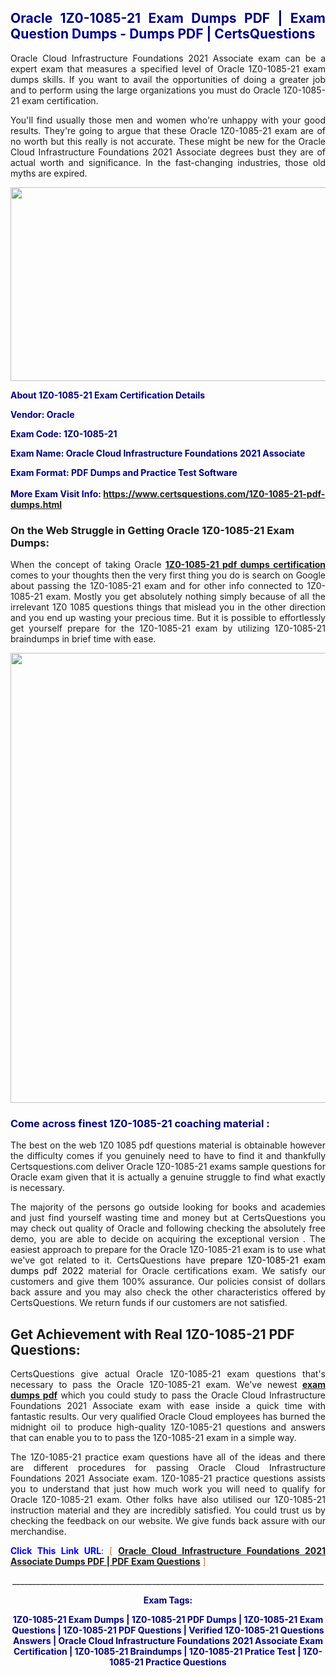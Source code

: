 <h2 style="text-align: justify;"><span style="color: #000080;">Oracle 1Z0-1085-21 Exam Dumps PDF | Exam Question Dumps - Dumps PDF | CertsQuestions</span></h2>
<p style="text-align: justify;">Oracle Cloud Infrastructure Foundations 2021 Associate exam can be a expert exam that measures a specified level of Oracle  1Z0-1085-21 exam dumps skills. If you want to avail the opportunities of doing a greater job and to perform using the large organizations you must do Oracle 1Z0-1085-21 exam certification.</p>
<p style="text-align: justify;">You'll find usually those men and women who're unhappy with your good results. They're going to argue that these Oracle  1Z0-1085-21 exam are of no worth but this really is not accurate. These might be new for the Oracle Cloud Infrastructure Foundations 2021 Associate degrees bust they are of actual worth and significance. In the fast-changing industries, those old myths are expired.</p>
<p><img style="display: block; margin-left: auto; margin-right: auto;" src="https://i.imgur.com/eaP4ae9.png" width="840" height="310" /></p>
<p><span style="color: #000080;"><strong>About 1Z0-1085-21 Exam Certification Details</strong></span></p>
<p><span style="color: #000080;"><strong>Vendor: Oracle<br /></strong></span></p>
<p><span style="color: #000080;"><strong>Exam Code: 1Z0-1085-21</strong></span></p>
<p><span style="color: #000080;"><strong>Exam Name: Oracle Cloud Infrastructure Foundations 2021 Associate</strong></span></p>
<p><span style="color: #000080;"><strong>Exam Format: PDF Dumps and Practice Test Software<br /><br />More Exam Visit Info: <span style="color: #ff6600;"><a href="https://www.certsquestions.com/1Z0-1085-21-pdf-dumps.html">https://www.certsquestions.com/1Z0-1085-21-pdf-dumps.html</a></span></strong></span></p>
<h3>On the Web Struggle in Getting Oracle 1Z0-1085-21 Exam Dumps:</h3>
<p style="text-align: justify;">When the concept of taking Oracle <a href="https://www.certsquestions.com/1Z0-1085-21-pdf-dumps.html"><strong> 1Z0-1085-21 pdf dumps certification</strong></a> comes to your thoughts then the very first thing you do is search on Google about passing the 1Z0-1085-21 exam and for other info connected to 1Z0-1085-21 exam. Mostly you get absolutely nothing simply because of all the irrelevant 1Z0 1085 questions things that mislead you in the other direction and you end up wasting your precious time. But it is possible to effortlessly get yourself prepare for the 1Z0-1085-21 exam by utilizing 1Z0-1085-21 braindumps in brief time with ease.</p>
<p><a href="https://www.certsquestions.com/1Z0-1085-21-pdf-dumps.html"><img style="display: block; margin-left: auto; margin-right: auto;" src="https://i.imgur.com/pxhoKQ2.png" width="720" /></a></p>
<h3><span style="color: #000080;">Come across finest  1Z0-1085-21 coaching material :</span></h3>
<p style="text-align: justify;">The best on the web 1Z0 1085 pdf questions material is obtainable however the difficulty comes if you genuinely need to have to find it and thankfully Certsquestions.com deliver Oracle 1Z0-1085-21 exams sample questions for Oracle  exam given that it is actually a genuine struggle to find what exactly is necessary.</p>
<p style="text-align: justify;">The majority of the persons go outside looking for books and academies and just find yourself wasting time and money but at CertsQuestions you may check out quality of Oracle  and following checking the absolutely free demo, you are able to decide on acquiring the exceptional version . The easiest approach to prepare for the Oracle 1Z0-1085-21 exam is to use what we've got related to it. CertsQuestions have <span style="color: #000000;">prepare 1Z0-1085-21 exam dumps pdf 2022</span> material for Oracle certifications exam. We satisfy our customers and give them 100% assurance. Our policies consist of dollars back assure and you may also check the other characteristics offered by CertsQuestions. We return funds if our customers are not satisfied.</p>
<h2>Get Achievement with Real 1Z0-1085-21 PDF Questions:</h2>
<p style="text-align: justify;">CertsQuestions give actual Oracle 1Z0-1085-21 exam questions that's necessary to pass the Oracle  1Z0-1085-21 exam. We've newest<strong>&nbsp;<a href="https://www.certsquestions.com/">exam dumps pdf</a></strong>&nbsp;which you could study to pass the Oracle Cloud Infrastructure Foundations 2021 Associate exam with ease inside a quick time with fantastic results. Our very qualified Oracle Cloud employees has burned the midnight oil to produce high-quality 1Z0-1085-21 questions and answers that can enable you to to pass the 1Z0-1085-21 exam in a simple way.</p>
<p style="text-align: justify;">The 1Z0-1085-21 practice exam questions have all of the ideas and there are different procedures for passing Oracle Cloud Infrastructure Foundations 2021 Associate exam. 1Z0-1085-21 practice questions assists you to understand that just how much work you will need to qualify for Oracle  1Z0-1085-21 exam. Other folks have also utilised our 1Z0-1085-21 instruction material and they are incredibly satisfied. You could trust us by checking the feedback on our website. We give funds back assure with our merchandise.</p>
<p style="text-align: justify;"><span style="color: #0000ff;"><strong>Click This Link URL</strong>:</span> <span style="color: #ff6600;">[ <strong><a href="https://www.certsquestions.com/oracle-cloud-certification.html">Oracle Cloud Infrastructure Foundations 2021 Associate Dumps PDF | PDF Exam Questions</a></strong> ]</span></p>
<p style="text-align: center;">______________________________________________________________________________</p>
<p style="text-align: center;"><span style="color: #000080;"><strong>Exam Tags:</strong></span></p>
<p style="text-align: center;"><span style="color: #000080;"><strong>1Z0-1085-21 Exam Dumps | 1Z0-1085-21 PDF Dumps | 1Z0-1085-21 Exam Questions | 1Z0-1085-21 PDF Questions | Verified 1Z0-1085-21 Questions Answers | Oracle Cloud Infrastructure Foundations 2021 Associate Exam Certification | 1Z0-1085-21 Braindumps | 1Z0-1085-21 Pratice Test | 1Z0-1085-21 Practice Questions</strong></span></p>

